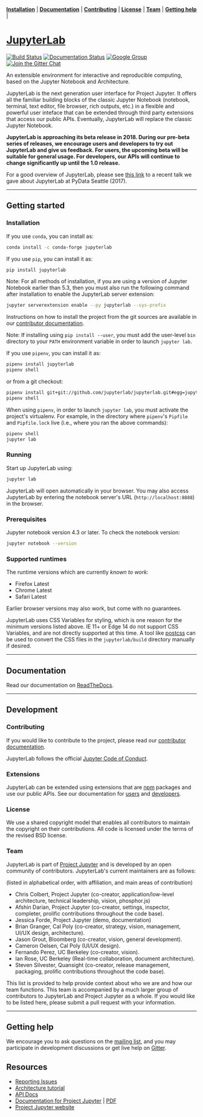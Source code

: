 **[Installation](#installation)** |
**[Documentation](#documentation)** |
**[Contributing](#contributing)** |
**[License](#license)** |
**[Team](#team)** |
**[Getting help](#getting-help)** |


# [JupyterLab](http://jupyterlab.github.io/jupyterlab/)

[![Build Status](https://travis-ci.org/jupyterlab/jupyterlab.svg?branch=master)](https://travis-ci.org/jupyterlab/jupyterlab)
[![Documentation Status](https://readthedocs.org/projects/jupyterlab/badge/?version=stable)](https://readthedocs.org/projects/jupyterlab/badge/?version=stable)
[![Google Group](https://img.shields.io/badge/-Google%20Group-lightgrey.svg)](https://groups.google.com/forum/#!forum/jupyter)
[![Join the Gitter Chat](https://img.shields.io/gitter/room/nwjs/nw.js.svg)](https://gitter.im/jupyterlab/jupyterlab)


An extensible environment for interactive and reproducible computing, based on the
Jupyter Notebook and Architecture.

JupyterLab is the next generation user interface for Project Jupyter. It offers all the
familiar building blocks of the classic Jupyter Notebook (notebook, terminal, text editor,
file browser, rich outputs, etc.) in a flexible and powerful user inteface that can be
extended through third party extensions that access our public APIs. Eventually, JupyterLab
will replace the classic Jupyter Notebook.

**JupyterLab is approaching its beta release in 2018. During our pre-beta series of releases, we encourage users and developers to try out JupyterLab and give us feedback.
For users, the upcoming beta will be suitable for general usage.  For developers, our
APIs will continue to change significantly up until the 1.0 release.**

For a good overview of JupyterLab, please see [this link](https://channel9.msdn.com/Events/PyData/Seattle2017/BRK11) to a recent talk we gave about JupyterLab at PyData Seattle (2017).

----

## Getting started

### Installation

If you use ``conda``, you can install as:

```bash
conda install -c conda-forge jupyterlab
```

If you use ``pip``, you can install it as:

```bash
pip install jupyterlab
```

Note: For all methods of installation, if you are using a version of Jupyter Notebook earlier than 5.3, then you must also run the following command
after installation to enable the JupyterLab server extension:

```bash
jupyter serverextension enable --py jupyterlab --sys-prefix
```

Instructions on how to install the project from the git sources are available in our [contributor documentation](CONTRIBUTING.md).

Note: If installing using `pip install --user`, you must add the user-level
 `bin` directory to your `PATH` environment variable in order to launch
 `jupyter lab`.

If you use ``pipenv``, you can install it as:

```bash
pipenv install jupyterlab
pipenv shell
```

or from a git checkout:

```bash
pipenv install git+git://github.com/jupyterlab/jupyterlab.git#egg=jupyterlab
pipenv shell
```

When using ``pipenv``, in order to launch `jupyter lab`, you must activate the project's virtualenv. For example, in the directory where ``pipenv``'s `Pipfile` and `Pipfile.lock` live (i.e., where you ran the above commands):

```bash
pipenv shell
jupyter lab
```

### Running

Start up JupyterLab using:

```bash
jupyter lab
```

JupyterLab will open automatically in your browser. You may also access
JupyterLab by entering the notebook server's URL (`http://localhost:8888`) in
the browser.

### Prerequisites

Jupyter notebook version 4.3 or later. To check the notebook version:

```bash
jupyter notebook --version
```

### Supported runtimes

The runtime versions which are currently *known to work*:

- Firefox Latest
- Chrome Latest
- Safari Latest

Earlier browser versions may also work, but come with no guarantees.

JupyterLab uses CSS Variables for styling, which is one reason for the
minimum versions listed above.  IE 11+ or Edge 14 do not support
CSS Variables, and are not directly supported at this time.
A tool like [postcss](http://postcss.org/) can be used to convert the CSS files in the
`jupyterlab/build` directory manually if desired.

----

## Documentation

Read our documentation on [ReadTheDocs](http://jupyterlab.readthedocs.io/en/latest/).

----

## Development

### Contributing

If you would like to contribute to the project, please read our [contributor documentation](CONTRIBUTING.md).

JupyterLab follows the official [Jupyter Code of Conduct](https://github.com/jupyter/governance/blob/master/conduct/code_of_conduct.md).

### Extensions

JupyterLab can be extended using extensions that are [npm](https://www.npmjs.com/) packages
and use our public APIs. See our documentation
for [users](https://jupyterlab.readthedocs.io/en/latest/user/extensions.html) and [developers](https://jupyterlab.readthedocs.io/en/latest/developer/extension_dev.html).

### License

We use a shared copyright model that enables all contributors to maintain the
copyright on their contributions. All code is licensed under the terms of the revised BSD license.

### Team

JupyterLab is part of [Project Jupyter](http://jupyter.org/) and is developed by an open community of contributors. JupyterLab's current maintainers are as follows:

(listed in alphabetical order, with affiliation, and main areas of contribution)

* Chris Colbert, Project Jupyter (co-creator, application/low-level architecture,
  technical leadership, vision, phosphor.js)
* Afshin Darian, Project Jupyter (co-creator, settings, inspector, completer,
  prolific contributions throughout the code base).
* Jessica Forde, Project Jupyter (demo, documentation)
* Brian Granger, Cal Poly (co-creator, strategy, vision, management, UI/UX design,
  architecture).
* Jason Grout, Bloomberg (co-creator, vision, general development).
* Cameron Oelsen, Cal Poly (UI/UX design).
* Fernando Perez, UC Berkeley (co-creator, vision).
* Ian Rose, UC Berkeley (Real-time collaboration, document architecture).
* Steven Silvester, Quansight (co-creator, release management, packaging,
  prolific contributions throughout the code base).

This list is provided to help provide context about who we are and how our team functions.
This team is accompanied by a much larger group of contributors to JupyterLab and Project Jupyter as a whole. If you would like to be listed here, please submit a pull request with
your information.

----

## Getting help

We encourage you to ask questions on the [mailing list](https://groups.google.com/forum/#!forum/jupyter),
and you may participate in development discussions or get live help on [Gitter](https://gitter.im/jupyterlab/jupyterlab).


## Resources

- [Reporting Issues](https://github.com/jupyterlab/jupyterlab/issues)
- [Architecture tutorial](https://jupyterlab.readthedocs.io/en/latest/index.html)
- [API Docs](http://jupyterlab.github.io/jupyterlab/)
- [Documentation for Project Jupyter](https://jupyter.readthedocs.io/en/latest/index.html) | [PDF](https://media.readthedocs.org/pdf/jupyter/latest/jupyter.pdf)
- [Project Jupyter website](https://jupyter.org)
